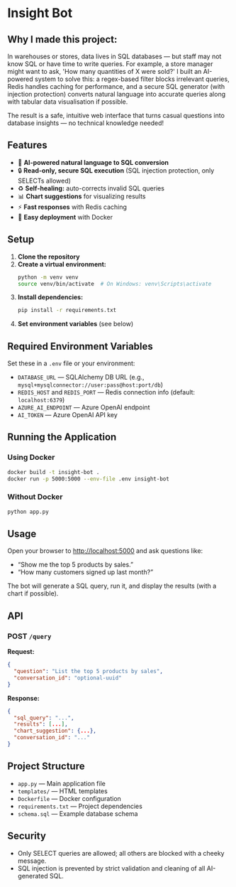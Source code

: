 # Insight Bot

## Why I made this project:

In warehouses or stores, data lives in SQL databases — but staff may not know SQL or have time to write queries. For example, a store manager might want to ask, 'How many quantities of X were sold?' 
I built an AI-powered system to solve this: a regex-based filter blocks irrelevant queries, Redis handles caching for performance, and a secure SQL generator (with injection protection) converts natural language into accurate queries along with tabular data visualisation if possible. 

The result is a safe, intuitive web interface that turns casual questions into database insights — no technical knowledge needed!

## Features

- 🧠 **AI-powered natural language to SQL conversion**
- 🔒 **Read-only, secure SQL execution** (SQL injection protection, only SELECTs allowed)
- ♻️ **Self-healing:** auto-corrects invalid SQL queries
- 📊 **Chart suggestions** for visualizing results
- ⚡ **Fast responses** with Redis caching
- 🐳 **Easy deployment** with Docker

## Setup

1. **Clone the repository**
2. **Create a virtual environment:**
   ```bash
   python -m venv venv
   source venv/bin/activate  # On Windows: venv\Scripts\activate
   ```
3. **Install dependencies:**
   ```bash
   pip install -r requirements.txt
   ```
4. **Set environment variables** (see below)

## Required Environment Variables

Set these in a `.env` file or your environment:

- `DATABASE_URL` — SQLAlchemy DB URL (e.g., `mysql+mysqlconnector://user:pass@host:port/db`)
- `REDIS_HOST` and `REDIS_PORT` — Redis connection info (default: `localhost:6379`)
- `AZURE_AI_ENDPOINT` — Azure OpenAI endpoint
- `AI_TOKEN` — Azure OpenAI API key

## Running the Application

### Using Docker
```bash
docker build -t insight-bot .
docker run -p 5000:5000 --env-file .env insight-bot
```

### Without Docker
```bash
python app.py
```

## Usage

Open your browser to [http://localhost:5000](http://localhost:5000) and ask questions like:
- “Show me the top 5 products by sales.”
- “How many customers signed up last month?”

The bot will generate a SQL query, run it, and display the results (with a chart if possible).

## API

### POST `/query`

**Request:**
```json
{
  "question": "List the top 5 products by sales",
  "conversation_id": "optional-uuid"
}
```
**Response:**
```json
{
  "sql_query": "...",
  "results": [...],
  "chart_suggestion": {...},
  "conversation_id": "..."
}
```

## Project Structure

- `app.py` — Main application file
- `templates/` — HTML templates
- `Dockerfile` — Docker configuration
- `requirements.txt` — Project dependencies
- `schema.sql` — Example database schema

## Security

- Only SELECT queries are allowed; all others are blocked with a cheeky message.
- SQL injection is prevented by strict validation and cleaning of all AI-generated SQL.
